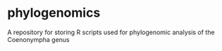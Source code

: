 # phylogenomics
A repository for storing R scripts used for phylogenomic analysis of the Coenonympha genus 
